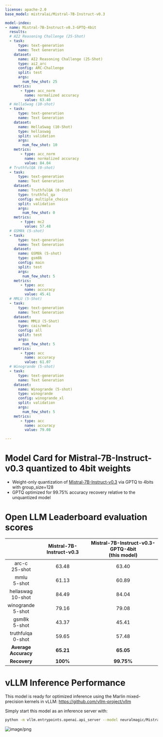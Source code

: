 ```yaml
---
license: apache-2.0
base_model: mistralai/Mistral-7B-Instruct-v0.3

model-index:
- name: Mistral-7B-Instruct-v0.3-GPTQ-4bit
  results:
  # AI2 Reasoning Challenge (25-Shot)
  - task: 
      type: text-generation
      name: Text Generation
    dataset:
      name: AI2 Reasoning Challenge (25-Shot)
      type: ai2_arc
      config: ARC-Challenge
      split: test
      args:
        num_few_shot: 25
    metrics:
       - type: acc_norm
         name: normalized accuracy
         value: 63.40
  # HellaSwag (10-shot)
  - task: 
      type: text-generation
      name: Text Generation
    dataset:
      name: HellaSwag (10-Shot)
      type: hellaswag
      split: validation
      args:
        num_few_shot: 10
    metrics:
       - type: acc_norm
         name: normalized accuracy
         value: 84.04
  # TruthfulQA (0-shot)
  - task: 
      type: text-generation
      name: Text Generation
    dataset:
      name: TruthfulQA (0-shot)
      type: truthful_qa
      config: multiple_choice
      split: validation
      args:
        num_few_shot: 0
    metrics:
       - type: mc2
         value: 57.48
  # GSM8k (5-shot)
  - task: 
      type: text-generation
      name: Text Generation
    dataset:
      name: GSM8k (5-shot)
      type: gsm8k
      config: main
      split: test
      args:
        num_few_shot: 5
    metrics:
       - type: acc
         name: accuracy
         value: 45.41
  # MMLU (5-Shot)
  - task: 
      type: text-generation
      name: Text Generation
    dataset:
      name: MMLU (5-Shot)
      type: cais/mmlu
      config: all
      split: test
      args:
        num_few_shot: 5
    metrics:
       - type: acc
         name: accuracy
         value: 61.07
  # Winogrande (5-shot)
  - task: 
      type: text-generation
      name: Text Generation
    dataset:
      name: Winogrande (5-shot)
      type: winogrande
      config: winogrande_xl
      split: validation
      args:
        num_few_shot: 5
    metrics:
       - type: acc
         name: accuracy
         value: 79.08

---
```


# Model Card for Mistral-7B-Instruct-v0.3 quantized to 4bit weights

- Weight-only quantization of [Mistral-7B-Instruct-v0.3](mistralai/Mistral-7B-Instruct-v0.3) via GPTQ to 4bits with group_size=128
- GPTQ optimized for 99.75% accuracy recovery relative to the unquantized model

# Open LLM Leaderboard evaluation scores
|                      | Mistral-7B-Instruct-v0.3 | Mistral-7B-Instruct-v0.3-GPTQ-4bit<br>(this model) |
| :------------------: | :----------------------: | :------------------------------------------------: |
| arc-c<br>25-shot     | 63.48                    | 63.40                                              |
| mmlu<br>5-shot       | 61.13                    | 60.89                                              |
| hellaswag<br>10-shot | 84.49                    | 84.04                                              |
| winogrande<br>5-shot | 79.16                    | 79.08                                              |
| gsm8k<br>5-shot      | 43.37                    | 45.41                                              |
| truthfulqa<br>0-shot | 59.65                    | 57.48                                              |
| **Average<br>Accuracy**  | **65.21**                    |              **65.05**                                     |
| **Recovery**             | **100%**                     |              **99.75%**                                     |

# vLLM Inference Performance

This model is ready for optimized inference using the Marlin mixed-precision kernels in vLLM: https://github.com/vllm-project/vllm

Simply start this model as an inference server with:
```bash
python -m vllm.entrypoints.openai.api_server --model neuralmagic/Mistral-7B-Instruct-v0.3-GPTQ-4bit
```

![image/png](https://cdn-uploads.huggingface.co/production/uploads/60466e4b4f40b01b66151416/SC_tYXjoS3yIoOYtfqZ2E.png)

